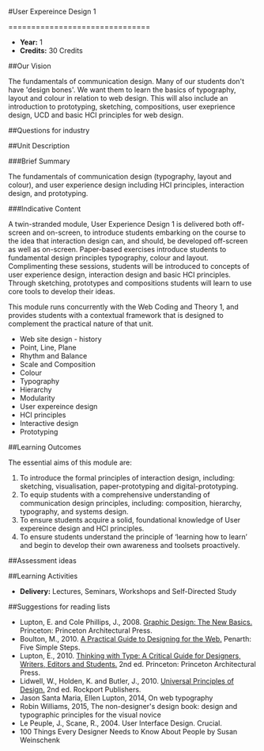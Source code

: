 #User Expereince Design 1
<!-- Temporary title -->
===============================

+ __Year:__ 1
+ __Credits:__ 30 Credits

##Our Vision

The fundamentals of communication design. Many of our students don't have 'design bones'. We want them to learn the basics of typography, layout and colour in relation to web design. This will also include an introduction to prototyping, sketching, compositions, user exeprience design, UCD and basic HCI principles for web design.

##Questions for industry


##Unit Description

###Brief Summary

<!-- 140 characters -->

The fundamentals of communication design (typography, layout and colour), and user experience design including HCI principles, interaction design, and prototyping.

###Indicative Content

A twin-stranded module, User Experience Design 1 is delivered both off-screen and on-screen, to introduce students embarking on the course to the idea that interaction design can, and should, be developed off-screen as well as on-screen. Paper-based exercises introduce students to fundamental design principles typography, colour and layout. Complimenting these sessions, students will be introduced to concepts of user experience design, interaction design and basic HCI principles. Through sketching, prototypes and compositions students will learn to use core tools to develop their ideas.

This module runs concurrently with the Web Coding and Theory 1, and provides students with a contextual framework that is designed to complement the practical nature of that unit.

+ Web site design - history
+ Point, Line, Plane
+ Rhythm and Balance
+ Scale and Composition
+ Colour
+ Typography
+ Hierarchy
+ Modularity
+ User expereince design
+ HCI principles
+ Interactive design
+ Prototyping


##Learning Outcomes

The essential aims of this module are:

1. To introduce the formal principles of interaction design, including: sketching, visualisation, paper-prototyping and digital-prototyping.
1. To equip students with a comprehensive understanding of communication design principles, including: composition, hierarchy, typography, and systems design.
1. To ensure students acquire a solid, foundational knowledge of User expereince design and HCI principles.
1. To ensure students understand the principle of ‘learning how to learn’ and begin to develop their own awareness and toolsets proactively.


##Assessment ideas



##Learning Activities

+ __Delivery:__ Lectures, Seminars, Workshops and Self-Directed Study

##Suggestions for reading lists

+ Lupton, E. and Cole Phillips, J., 2008. [Graphic Design: The New Basics.](http://www.amazon.co.uk/exec/obidos/ASIN/1568987021/monographic-21) Princeton: Princeton Architectural Press.
+ Boulton, M., 2010. [A Practical Guide to Designing for the Web.](http://www.fivesimplesteps.com/products/a-practical-guide-to-designing-for-the-web) Penarth: Five Simple Steps.
+ Lupton, E., 2010. [Thinking with Type: A Critical Guide for Designers, Writers, Editors and Students.](http://www.amazon.co.uk/exec/obidos/ASIN/1568989695/monographic-21) 2nd ed. Princeton: Princeton Architectural Press.
+ Lidwell, W., Holden, K. and Butler, J., 2010. [Universal Principles of Design.](http://www.amazon.co.uk/exec/obidos/ASIN/1592535879/monographic-21) 2nd ed. Rockport Publishers.
+ Jason Santa Maria, Ellen Lupton, 2014, On web typography
+ Robin Williams, 2015, The non-designer's design book: design and typographic principles for the visual novice
+ Le Peuple, J., Scane, R., 2004. User Interface Design. Crucial.
+ 100 Things Every Designer Needs to Know About People by Susan Weinschenk



<!--

Notes

-->



